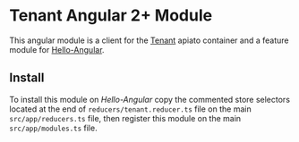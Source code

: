 # Tenant Angular 2+ Module

This angular module is a client for the [Tenant](https://github.com/llstarscreamll/tenant-api) apiato container and a feature module for [Hello-Angular](https://github.com/llstarscreamll/Hello-Angular).

## Install 

To install this module on *Hello-Angular* copy the commented store selectors located at the end of `reducers/tenant.reducer.ts` file on the main `src/app/reducers.ts` file, then register this module on the main `src/app/modules.ts` file.
